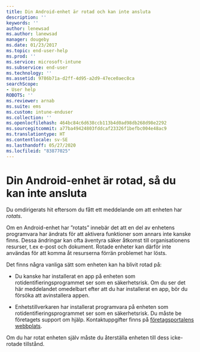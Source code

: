 ```yaml
---
title: Din Android-enhet är rotad och kan inte ansluta
description: ''
keywords: ''
author: lenewsad
ms.author: lanewsad
manager: dougeby
ms.date: 01/23/2017
ms.topic: end-user-help
ms.prod: ''
ms.service: microsoft-intune
ms.subservice: end-user
ms.technology: ''
ms.assetid: 9786b71a-d2ff-4d95-a2d9-47ece0aec8ca
searchScope:
- User help
ROBOTS: ''
ms.reviewer: arnab
ms.suite: ems
ms.custom: intune-enduser
ms.collection: ''
ms.openlocfilehash: 464bc84c6d638ccb113b4d0ad98db268d98e2292
ms.sourcegitcommit: a77ba49424803fddcaf23326f1befbc004e48ac9
ms.translationtype: HT
ms.contentlocale: sv-SE
ms.lasthandoff: 05/27/2020
ms.locfileid: "83877025"
---
```

# <a name="your-android-device-is-rooted-so-you-cant-connect"></a>Din Android-enhet är rotad, så du kan inte ansluta

Du omdirigerats hit eftersom du fått ett meddelande om att enheten har _rotats_.

Om en Android-enhet har ”rotats” innebär det att en del av enhetens programvara har ändrats för att aktivera funktioner som annars inte kanske finns. Dessa ändringar kan ofta äventyra säker åtkomst till organisationens resurser, t.ex e-post och dokument. Rotade enheter kan därför inte användas för att komma åt resurserna förrän problemet har lösts.  

Det finns några vanliga sätt som enheten kan ha blivit rotad på:

- Du kanske har installerat en app på enheten som rotidentifieringsprogrammet ser som en säkerhetsrisk. Om du ser det här meddelandet omedelbart efter att du har installerat en app, bör du försöka att avinstallera appen.

- Enhetstillverkaren har installerat programvara på enheten som rotidentifieringsprogrammet ser som en säkerhetsrisk. Du måste be företagets support om hjälp. Kontaktuppgifter finns på [företagsportalens webbplats](https://go.microsoft.com/fwlink/?linkid=2010980).

Om du har rotat enheten själv måste du återställa enheten till dess icke-rotade tillstånd.
